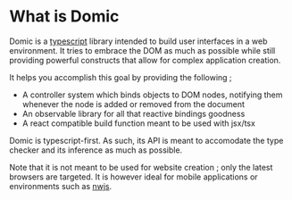 # What is Domic


Domic is a [typescript](https://typescriptlang.org) library intended to build user interfaces in a web environment.
It tries to embrace the DOM as much as possible while still providing powerful constructs
that allow for complex application creation.

It helps you accomplish this goal by providing the following ;

- A controller system which binds objects to DOM nodes, notifying them whenever
  the node is added or removed from the document
- An observable library for all that reactive bindings goodness
- A react compatible build function meant to be used with jsx/tsx

Domic is typescript-first. As such, its API is meant to accomodate the type checker
and its inference as much as possible.

Note that it is not meant to be used for website creation ; only the latest browsers
are targeted. It is however ideal for mobile applications or environments such as [nwjs](https://nwjs.io).
